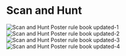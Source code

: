 # Scan and Hunt

![Scan and Hunt Poster rule book updated-1](https://user-images.githubusercontent.com/83494663/227977645-19c6f41d-6318-4c21-9178-dc74c0a8b3e9.png)
![Scan and Hunt Poster rule book updated-2](https://user-images.githubusercontent.com/83494663/227977653-8c4ce230-33b4-4c0a-8193-d6d8e9a6b087.png)
![Scan and Hunt Poster rule book updated-3](https://user-images.githubusercontent.com/83494663/227977693-1f1852a9-e72b-4547-a6d8-7c1fd8b3b01b.png)
![Scan and Hunt Poster rule book updated-4](https://user-images.githubusercontent.com/83494663/227977702-8fffc272-b8d5-46a9-8877-29f55e69a777.png)
